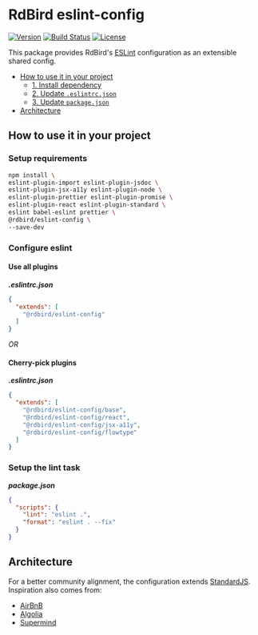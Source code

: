 # RdBird eslint-config

[![Version][version-svg]][package-url] [![Build Status][circleci-svg]][circleci-url] [![License][license-image]][license-url]

This package provides RdBird's [ESLint](http://eslint.org) configuration as an extensible shared config.

<!-- START doctoc generated TOC please keep comment here to allow auto update -->
<!-- DON'T EDIT THIS SECTION, INSTEAD RE-RUN doctoc TO UPDATE -->


- [How to use it in your project](#how-to-use-it-in-your-project)
  - [1. Install dependency](#1-install-dependency)
  - [2. Update `.eslintrc.json`](#2-update-eslintrcjson)
  - [3. Update `package.json`](#3-update-packagejson)
- [Architecture](#architecture)

<!-- END doctoc generated TOC please keep comment here to allow auto update -->

## How to use it in your project

### Setup requirements
```sh
npm install \
eslint-plugin-import eslint-plugin-jsdoc \
eslint-plugin-jsx-a11y eslint-plugin-node \
eslint-plugin-prettier eslint-plugin-promise \
eslint-plugin-react eslint-plugin-standard \
eslint babel-eslint prettier \
@rdbird/eslint-config \
--save-dev
```

### Configure eslint

#### Use all plugins
***.eslintrc.json***
```json
{
  "extends": [
    "@rdbird/eslint-config"
  ]
}
```

*OR*

#### Cherry-pick plugins
***.eslintrc.json***
```json
{
  "extends": [
    "@rdbird/eslint-config/base",
    "@rdbird/eslint-config/react",
    "@rdbird/eslint-config/jsx-a11y",
    "@rdbird/eslint-config/flowtype"
  ]
}
```

### Setup the lint task

***package.json***
```json
{
  "scripts": {
    "lint": "eslint .",    
    "format": "eslint . --fix"    
  }
}
```

## Architecture

For a better community alignment, the configuration extends [StandardJS](https://standardjs.com/). Inspiration also comes from:
* [AirBnB](https://github.com/airbnb/javascript/tree/master/packages/eslint-config-airbnb-base)
* [Algolia](https://github.com/algolia/eslint-config-algolia)
* [Supermind](https://github.com/supermind/eslint-config-supermind)

[version-svg]: https://img.shields.io/npm/v/@rdbird/eslint-config.svg?style=flat-square
[package-url]: https://www.npmjs.com/package/@rdbird/eslint-config
[circleci-svg]: https://circleci.com/gh/RdBird/eslint-config.svg?style=shield
[circleci-url]: https://circleci.com/gh/RdBird/eslint-config
[license-image]: http://img.shields.io/badge/license-MIT-green.svg?style=flat-square
[license-url]: LICENSE
